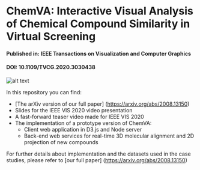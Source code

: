 # ChemVA: Interactive Visual Analysis of Chemical Compound Similarity in Virtual Screening #

#### Published in: IEEE Transactions on Visualization and Computer Graphics ####
#### DOI: 10.1109/TVCG.2020.3030438 ####

![alt text](https://github.com/VirginiaSabando/ChemVA/blob/master/teaser_image.jpeg?raw=true)


In this repository you can find:
* [The arXiv version of our full paper] (https://arxiv.org/abs/2008.13150)
* Slides for the IEEE VIS 2020 video presentation
* A fast-forward teaser video made for IEEE VIS 2020
* The implementation of a prototype version of ChemVA:
	* Client web application in D3.js and Node server
	* Back-end web services for real-time 3D molecular alignment and 2D projection of new compounds

For further details about implementation and the datasets used in the case studies, please refer to [our full paper] (https://arxiv.org/abs/2008.13150)
